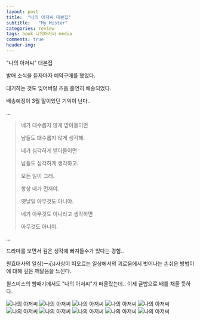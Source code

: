 ```yaml
---
layout: post
title:  "나의 아저씨 대본집"
subtitle:   "My Mister"
categories: review
tags: book 나의아저씨 media
comments: true
header-img: 
---
```


"나의 아저씨" 대본집

발매 소식을 듣자마자 예약구매를 했었다. 

대기하는 것도 잊어버릴 즈음 홀연히 배송되었다. 

배송예정이 3월 말이었던 기억이 난다.. 

...

> 네가 대수롭지 않게 받아들이면
> 
> 남들도 대수롭지 않게 생각해.
>
>
> 네가 심각하게 받아들이면
> 
> 남들도 심각하게 생각하고.
>
>
> 모든 일이 그래.
> 
> 항상 네가 먼저야.
>
>
> 옛날일 아무것도 아니야.
> 
> 네가 아무것도 아니라고 생각하면 
> 
> 아무것도 아니야.

...

드라마를 보면서 깊은 생각에 빠져들수가 있다는 경험..

원효대사의 일심(一心)사상이 떠오르는 일상에서의 괴로움에서 벗어나는 손쉬운 방법이에 대해 깊은 깨달음을 느낀다. 

윌스미스의 빰때기에서도 "나의 아저씨"가 떠울랐는데.. 이제 글밥으로 배를 채울 듯하다.

 ![나의 아저씨](https://youngsungson.github.io/assets/img/review/20220330-review-book1.jpg)
 ![나의 아저씨](https://youngsungson.github.io/assets/img/review/20220330-review-book2.jpg)
 ![나의 아저씨](https://youngsungson.github.io/assets/img/review/20220330-review-book3.jpg)
 ![나의 아저씨](https://youngsungson.github.io/assets/img/review/20220330-review-book4.jpg)
 ![나의 아저씨](https://youngsungson.github.io/assets/img/review/20220330-review-book5.jpg)
 ![나의 아저씨](https://youngsungson.github.io/assets/img/review/20220330-review-book6.jpg)
 ![나의 아저씨](https://youngsungson.github.io/assets/img/review/20220330-review-book7.jpg)
 ![나의 아저씨](https://youngsungson.github.io/assets/img/review/20220330-review-book8.jpg)
 ![나의 아저씨](https://youngsungson.github.io/assets/img/review/20220330-review-book9.jpg)
 ![나의 아저씨](https://youngsungson.github.io/assets/img/review/20220330-review-book10.jpg)
 
 

